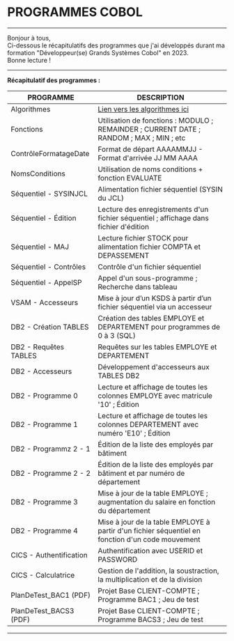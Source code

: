 # PROGRAMMES COBOL

----------------------------------------------------------------------------------------------------------------------------------------

     
Bonjour à tous,  
Ci-dessous le récapitulatifs des programmes que j'ai développés durant ma formation "Développeur(se) Grands Systèmes Cobol" en 2023.  
Bonne lecture !

----------------------------------------------------------------------------------------------------------------------------------------
  
__Récapitulatif des programmes :__

  
| PROGRAMME                   | DESCRIPTION          |
| --------------------------- | -------------------|
| Algorithmes                 | [Lien vers les algorithmes ici](http://cours.pise.info/algo/introduction.htm) |
| Fonctions                   | Utilisation de fonctions : MODULO ; REMAINDER ; CURRENT DATE ; RANDOM ; MAX ; MIN ; etc |
| ContrôleFormatageDate       | Format de départ AAAAMMJJ - Format d'arrivée JJ MM AAAA |
| NomsConditions              | Utilisation de noms conditions + fonction EVALUATE |
| Séquentiel - SYSINJCL       | Alimentation fichier séquentiel (SYSIN du JCL) |
| Séquentiel - Édition        | Lecture des enregistrements d'un fichier séquentiel ; affichage dans fichier d'édition |
| Séquentiel - MAJ            | Lecture fichier STOCK pour alimentation fichier COMPTA et DEPASSEMENT  |
| Séquentiel - Contrôles      | Contrôle d'un fichier séquentiel  |
| Séquentiel - AppelSP        | Appel d'un sous-programme ; Recherche dans tableau  |
| VSAM - Accesseurs           | Mise à jour d’un KSDS à partir d’un fichier séquentiel via un accesseur  |
| DB2 - Création TABLES       | Création des tables EMPLOYE et DEPARTEMENT pour programmes de 0 à 3 (SQL)  |
| DB2 - Requêtes TABLES       | Requêtes sur les tables EMPLOYE et DEPARTEMENT  |
| DB2 - Accesseurs            | Développement d'accesseurs aux TABLES DB2  |
| DB2 - Programme 0           | Lecture et affichage de toutes les colonnes EMPLOYE avec matricule '10' ; Édition  |
| DB2 - Programme 1           | Lecture et affichage de toutes les colonnes DEPARTEMENT avec numéro 'E10' ; Édition  |
| DB2 - Programmz 2 - 1       | Édition de la liste des employés par bâtiment  |
| DB2 - Programme 2 - 2       | Édition de la liste des employés par bâtiment et par numéro de département  |
| DB2 - Programme 3           | Mise à jour de la table EMPLOYE ; augmentation du salaire en fonction du département  |
| DB2 - Programme 4           | Mise à jour de la table EMPLOYE à partir d'un fichier séquentiel en fonction d'un code mouvement  |
| CICS - Authentification     | Authentification avec USERID et PASSWORD  |
| CICS - Calculatrice         | Gestion de l'addition, la soustraction, la multiplication et de la division  |
| PlanDeTest_BAC1 (PDF)       | Projet Base CLIENT-COMPTE ; Programme BAC1 ; Jeu de test |
| PlanDeTest_BACS3 (PDF)      | Projet Base CLIENT-COMPTE ; Programme BACS3 ; Jeu de test |
  
----------------------------------------------------------------------------------------------------------------------------------------

